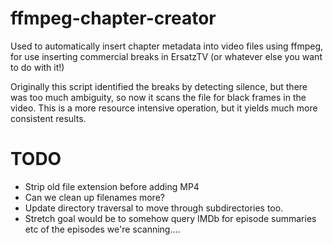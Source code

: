 # ffmpeg-chapter-creator
Used to automatically insert chapter metadata into video files using ffmpeg, for use inserting commercial breaks in ErsatzTV (or whatever else you want to do with it!)

Originally this script identified the breaks by detecting silence, but there was too much ambiguity, so now it scans the file for black frames in the video. This is a more resource intensive operation, but it yields much more consistent results. 

# TODO
* Strip old file extension before adding MP4
* Can we clean up filenames more? 
* Update directory traversal to move through subdirectories too. 
* Stretch goal would be to somehow query IMDb for episode summaries etc of the episodes we're scanning....
